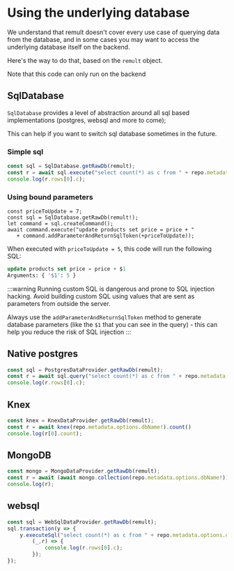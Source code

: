 # Using the underlying database
We understand that remult doesn't cover every use case of querying data from the database, and in some cases you may want to access the underlying database itself on the backend.

Here's the way to do that, based on the `remult` object.

Note that this code can only run on the backend

## SqlDatabase
`SqlDatabase` provides a level of abstraction around all sql based implementations (postgres, websql and more to come);

This can help if you want to switch sql database sometimes in the future.

### Simple sql
```ts
const sql = SqlDatabase.getRawDb(remult);
const r = await sql.execute("select count(*) as c from " + repo.metadata.options.dbName!);
console.log(r.rows[0].c);
```

### Using bound parameters
```ts{5-9}
const priceToUpdate = 7;
const sql = SqlDatabase.getRawDb(remult!);
let command = sql.createCommand();
await command.execute("update products set price = price + " 
   + command.addParameterAndReturnSqlToken(+priceToUpdate));
```

When executed with  `priceToUpdate = 5`, this code will run the following SQL:
```sql
update products set price = price + $1
Arguments: { '$1': 5 }
```

:::warning
Running custom SQL is dangerous and prone to SQL injection hacking. Avoid building custom SQL using values that are sent as parameters from outside the server.

Always use the `addParameterAndReturnSqlToken` method to generate database parameters (like the `$1` that you can see in the query) - this can help you reduce the risk of SQL injection
:::

## Native postgres
```ts
const sql = PostgresDataProvider.getRawDb(remult);
const r = await sql.query("select count(*) as c from " + repo.metadata.options.dbName!);
console.log(r.rows[0].c);
```

## Knex
```ts
const knex = KnexDataProvider.getRawDb(remult);
const r = await knex(repo.metadata.options.dbName!).count()
console.log(r[0].count);
```

## MongoDB
```ts
const mongo = MongoDataProvider.getRawDb(remult);
const r = await (await mongo.collection(repo.metadata.options.dbName!)).countDocuments();
console.log(r);
```

## websql
```ts
const sql = WebSqlDataProvider.getRawDb(remult);
sql.transaction(y => {
    y.executeSql("select count(*) as c from " + repo.metadata.options.dbName!, undefined,
        (_,r) => {
            console.log(r.rows[0].c);
        });
});

```